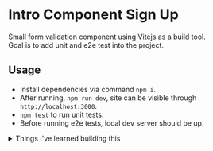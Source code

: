 # Intro Component Sign Up

Small form validation component using Vitejs as a build tool.  
Goal is to add unit and e2e test into the project.

## Usage

- Install dependencies via command `npm i`.
- After running, `npm run dev`, site can be visible through `http://localhost:3000`.
- `npm test` to run unit tests.
- Before running e2e tests, local dev server should be up.

<details>

<summary>
  Things I've learned building this
</summary>

- Pseudo elements are not supported for `input` tags
- Before running commands `npx cypress open`, make sure you started your local dev server.
- See `https://typicode.github.io/husky/#/?id=create-a-hook`on how to setup pre-commit hooks.
- cypress videos and screenshot folders should be git ignored. See https://docs.cypress.io/guides/core-concepts/writing-and-organizing-tests#Folder-structure
</details>

